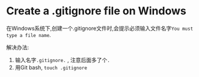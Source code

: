# Create a .gitignore file on Windows

在Windows系统下,创建一个.gitignore文件时,会提示必须输入文件名字`You must type a file name`.

解决办法:

1. 输入名字`.gitignore.` , 注意后面多了个`.`
1. 用Git bash, `touch .gitignore`